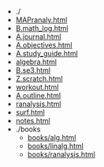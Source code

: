 * ./
* [MAPranaly.html](html/MAPranaly.html)
* [B.math_log.html](html/B.math_log.html)
* [A.journal.html](html/A.journal.html)
* [A.objectives.html](html/A.objectives.html)
* [A.study_guide.html](html/A.study_guide.html)
* [algebra.html](html/algebra.html)
* [B.se3.html](html/B.se3.html)
* [Z.scratch.html](html/Z.scratch.html)
* [workout.html](html/workout.html)
* [A.outline.html](html/A.outline.html)
* [ranalysis.html](html/ranalysis.html)
* [surf.html](html/surf.html)
* [notes.html](html/notes.html)
* ./books
  * [books/alg.html](html/books/alg.html)
  * [books/linalg.html](html/books/linalg.html)
  * [books/ranalysis.html](html/books/ranalysis.html)
